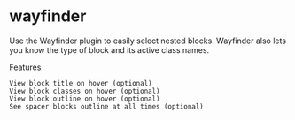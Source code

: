 # wayfinder
Use the Wayfinder plugin to easily select nested blocks. Wayfinder also lets you know the type of block and its active class names.

Features

    View block title on hover (optional)
    View block classes on hover (optional)
    View block outline on hover (optional)
    See spacer blocks outline at all times (optional)

